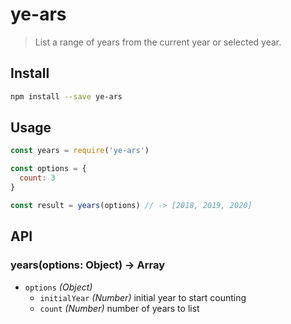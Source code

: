 # ye-ars

> List a range of years from the current year or selected year.

## Install

```sh
npm install --save ye-ars
```

## Usage

```js
const years = require('ye-ars')

const options = {
  count: 3
}

const result = years(options) // -> [2018, 2019, 2020]
```

## API

### years(options: Object) -> Array
- `options` _(Object)_
  - `initialYear` _(Number)_ initial year to start counting
  - `count` _(Number)_ number of years to list